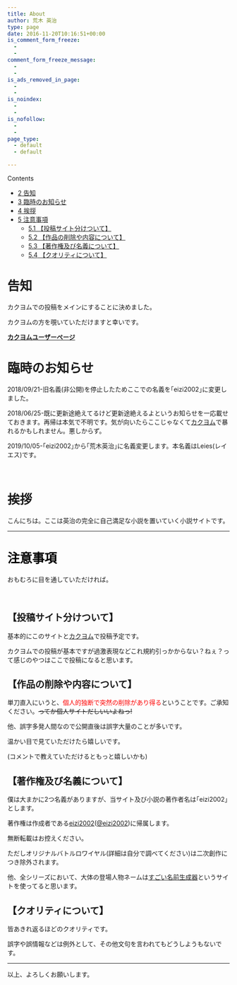 ```yaml
---
title: About
author: 荒木 英治
type: page
date: 2016-11-20T10:16:51+00:00
is_comment_form_freeze:
  - 
  - 
comment_form_freeze_message:
  - 
  - 
is_ads_removed_in_page:
  - 
  - 
is_noindex:
  - 
  - 
is_nofollow:
  - 
  - 
page_type:
  - default
  - default

---
```

<div id="toc_container" class="no_bullets">
  <p class="toc_title">
    Contents
  </p>
  
  <ul class="toc_list">
    <li>
      <a href="#i"><span class="toc_number toc_depth_1">2</span> 告知</a>
    </li>
    <li>
      <a href="#i-2"><span class="toc_number toc_depth_1">3</span> 臨時のお知らせ</a>
    </li>
    <li>
      <a href="#i-3"><span class="toc_number toc_depth_1">4</span> 挨拶</a>
    </li>
    <li>
      <a href="#i-4"><span class="toc_number toc_depth_1">5</span> 注意事項</a><ul>
        <li>
          <a href="#i-5"><span class="toc_number toc_depth_2">5.1</span> 【投稿サイト分けついて】</a>
        </li>
        <li>
          <a href="#i-6"><span class="toc_number toc_depth_2">5.2</span> 【作品の削除や内容について】</a>
        </li>
        <li>
          <a href="#i-7"><span class="toc_number toc_depth_2">5.3</span> 【著作権及び名義について】</a>
        </li>
        <li>
          <a href="#i-8"><span class="toc_number toc_depth_2">5.4</span> 【クオリティについて】</a>
        </li>
      </ul>
    </li>
  </ul>
</div>

# <span id="i">告知</span>

カクヨムでの投稿をメインにすることに決めました。

カクヨムの方を覗いていただけますと幸いです。

[**カクヨムユーザーページ**][1]

# <span id="i-2">臨時のお知らせ</span>

2018/09/21-旧名義(非公開)を停止したためここでの名義を｢eizi2002｣に変更しました。

2018/06/25-既に更新途絶えてるけど更新途絶えるよというお知らせを一応載せておきます。再帰は本気で不明です。気が向いたらここじゃなくて[カクヨム][1]で暴れるかもしれません。悪しからず。

2019/10/05-｢eizi2002｣から｢荒木英治｣に名義変更します。本名義はLeies(レイエス)です。

&nbsp;

# <span id="i-3">挨拶</span>

こんにちは。ここは英治の完全に自己満足な小説を置いていく小説サイトです。

* * *

# <span id="i-4"><span style="color: #000000;">注意事項</span></span>

おもむろに目を通していただければ。

&nbsp;

## <span id="i-5">【投稿サイト分けついて】</span>

基本的にこのサイトと[カクヨム][1]で投稿予定です。
  
カクヨムでの投稿が基本ですが過激表現などこれ規約引っかからない？ねぇ？って感じのやつはここで投稿になると思います。

## <span id="i-6">【作品の削除や内容について】</span>

単刀直入にいうと、<span style="color: #ff0000;">個人的独断で突然の削除があり得る</span>ということです。ご承知ください。<del>ってか個人サイトだしいいよねっ!</del>
  
他、誤字多発人間なので公開直後は誤字大量のことが多いです。
  
温かい目で見ていただけたら嬉しいです。
  
(コメントで教えていただけるともっと嬉しいかも)

## <span id="i-7">【著作権及び名義について】</span>

僕は大まかに2つ名義がありますが、当サイト及び小説の著作者名は｢eizi2002｣とします。

著作権は作成者である<a href="https://eizi2002.ie-t.net/" target="_blank" rel="noopener noreferrer">eizi2002</a>(<a href="https://twitter.com/eizi2002" target="_blank" rel="noopener noreferrer">@eizi2002</a>)に帰属します。
  
無断転載はお控えください。
  
ただしオリジナルバトルロワイヤル(詳細は自分で調べてください)は二次創作につき除外されます。
  
他、全シリーズにおいて、大体の登場人物ネームは<a href="http://namegen.chobitool.com/" target="_blank" rel="noopener noreferrer">すごい名前生成器</a>というサイトを使ってると思います。

## <span id="i-8">【クオリティについて】</span>

皆あきれ返るほどのクオリティです。
  
誤字や誤情報などは例外として、その他文句を言われてもどうしようもないです。

* * *

以上、よろしくお願いします。

 [1]: https://kakuyomu.jp/users/eizi2002